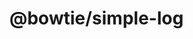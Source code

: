 <!-- [![Maintainability](https://api.codeclimate.com/v1/badges/cae00f4072c14fca91ef/maintainability)](https://codeclimate.com/github/cmr1/node-logger/maintainability)
[![Test Coverage](https://api.codeclimate.com/v1/badges/cae00f4072c14fca91ef/test_coverage)](https://codeclimate.com/github/cmr1/node-logger/test_coverage)

[![npm version](https://badge.fury.io/js/cmr1-logger.svg)](https://www.npmjs.com/package/cmr1-logger)
[![build status](https://travis-ci.org/cmr1/node-logger.svg?branch=master)](https://travis-ci.org/cmr1/node-logger) -->

# @bowtie/simple-log

